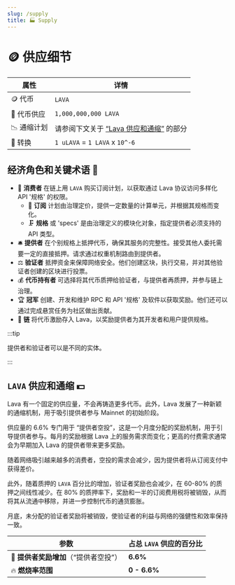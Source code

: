 ```yaml
---
slug: /supply
title: 🏭 Supply
---
```


# 🪙 供应细节

<center>

| 属性                  | 详情                                               |
|-----------------------|----------------------------------------------------|
| 🪙 代币                | `LAVA`                                             |
| 🔢 代币供应            | `1,000,000,000 LAVA`                               |
| 📉 通缩计划           | 请参阅下文关于 [“Lava 供应和通缩”](#lava-supply-and-deflation-) 的部分 |
| 💱 转换                | `1 uLAVA` = `1 LAVA` x `10^-6`                         |

</center>

## 经济角色和关键术语 👤

- 🛒 **消费者** 在链上用 `LAVA` 购买订阅计划，以获取通过 Lava 协议访问多样化 API '规格' 的权限。
    -  💸 **订阅** 计划由治理定价，提供一定数量的计算单元，并根据其规格而变化。
    -  🗜️ **规格** 或 'specs' 是由治理定义的模块化对象，指定提供者必须支持的 API 类型。
- 🛎️ **提供者** 在个别规格上抵押代币，确保其服务的完整性。接受其他人委托需要一定的直接抵押。请求通过权重机制路由到提供者。
- ⚖️ **验证者** 抵押资金来保障网络安全。他们创建区块，执行交易，并对其他验证者创建的区块进行投票。
- 💰 **代币持有者** 可选择将其代币质押给验证者，与提供者再质押，并参与链上治理。
- 🏆 **冠军** 创建、开发和维护 RPC 和 API '规格' 及软件以获取奖励。他们还可以通过完成悬赏任务为社区做出贡献。
- 🔗 **链** 将代币激励存入 Lava，以奖励提供者为其开发者和用户提供规格。

:::tip

提供者和验证者可以是不同的实体。

:::

## `LAVA` 供应和通缩 💵

Lava 有一个固定的供应量，不会再铸造更多代币。此外，Lava 发展了一种新颖的通缩机制，用于吸引提供者参与 Mainnet 的初始阶段。

供应量的 6.6% 专门用于 “提供者空投”，这是一个月度分配的奖励机制，用于引导提供者参与。每月的奖励根据 Lava 上的服务需求而变化；更高的付费需求通常会为早期加入 Lava 的提供者带来更多奖励。

随着网络吸引越来越多的消费者，空投的需求会减少，因为提供者将从订阅支付中获得差价。

此外，随着质押的 `LAVA` 百分比的增加，验证者奖励也会减少，在 60-80% 的质押之间线性减少。在 80% 的质押率下，奖励和一半的订阅费用税将被销毁，从而将其从流通中移除，并进一步控制代币的通货膨胀。

月底，未分配的验证者奖励将被销毁，使验证者的利益与网络的强健性和效率保持一致。


| 参数                                   | 占总 `LAVA` 供应的百分比 |
|----------------------------------------|-----------------------------------|
| 🚀 **提供者奖励增加**（“提供者空投”）| **6.6%**          |
| 🔥 **燃烧率范围**                           | **0 - 6.6%**                    |